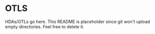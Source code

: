 # OTLS

HDAs/OTLs go here. This README is placeholder since git won't upload empty
directories. Feel free to delete it.